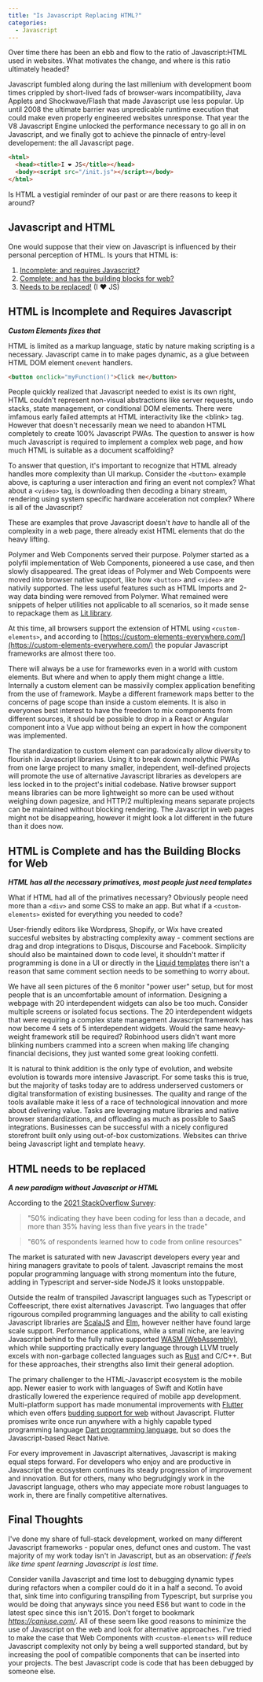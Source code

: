 ```yaml
---
title: "Is Javascript Replacing HTML?"
categories:
  - Javascript
---
```


Over time there has been an ebb and flow to the ratio of Javascript:HTML used in websites. What motivates the change,
and where is this ratio ultimately headed?

Javascript fumbled along during the last millenium with development boom times crippled by short-lived fads of
browser-wars incompatibility, Java Applets and Shockwave/Flash that made Javascript use less popular. Up until 2008 the
ultimate barrier was unpredicable runtime execution that could make even properly engineered websites unresponse. That
year the V8 Javascript Engine unlocked the performance necessary to go all in on Javascript, and we finally got to
achieve the pinnacle of entry-level developement: the all Javascript page.

```html
<html>
  <head><title>I ❤️ JS</title></head>
  <body><script src="/init.js"></script></body>
</html>
```

Is HTML a vestigial reminder of our past or are there reasons to keep it around?

## Javascript and HTML

One would suppose that their view on Javascript is influenced by their personal perception of HTML. Is yours that HTML
is:

1. [Incomplete: and requires Javascript?](#html-is-incomplete-and-requires-javascript)
2. [Complete: and has the building blocks for web?](#html-is-complete-and-has-the-building-blocks-for-web)
3. [Needs to be replaced!](#html-needs-to-be-replaced) (I ❤️ JS)

## HTML is Incomplete and Requires Javascript

_**Custom Elements fixes that**_

HTML is limited as a markup language, static by nature making scripting is a necessary. Javascript came in to make pages
dynamic, as a glue between HTML DOM element `onevent` handlers.

```html
<button onclick="myFunction()">Click me</button>
```

People quickly realized that Javascript needed to exist is its own right, HTML couldn't represent non-visual
abstractions like server requests, undo stacks, state management, or conditional DOM elements. There were imfamous early
failed attempts at HTML interactivity like the &lt;blink&gt; tag. However that doesn't necessarily mean we need to
abandon HTML completely to create 100% Javascript PWAs. The question to answer is how much Javascript is required to
implement a complex web page, and how much HTML is suitable as a document scaffolding?

To answer that question, it's important to recognize that HTML already handles more complexity than UI markup. Consider
the `<button>` example above, is capturing a user interaction and firing an event not complex? What about a `<video>`
tag, is downloading then decoding a binary stream, rendering using system specific hardware acceleration not complex?
Where is all of the Javascript?

These are examples that prove Javascript doesn't _have_ to handle all of the complexity in a web page, there already
exist HTML elements that do the heavy lifting.

Polymer and Web Components served their purpose. Polymer started as a polyfil implementation of Web Components,
pioneered a use case, and then slowly disappeared. The great ideas of Polymer and Web Compoents were moved into browser
native support, like how `<button>` and `<video>` are nativily supported. The less useful features such as HTML Imports
and 2-way data binding were removed from Polymer. What remained were snippets of helper utilities not applicable to all
scenarios, so it made sense to repackage them as [Lit library](https://lit.dev/).

At this time, all browsers support the extension of HTML using `<custom-elements>`, and according
to [https://custom-elements-everywhere.com/](https://custom-elements-everywhere.com/) the popular Javascript frameworks
are almost there too.

There will always be a use for frameworks even in a world with custom elements. But where and when to apply them might
change a little. Internally a custom element can be massivily complex application benefiting from the use of framework.
Maybe a different framework maps better to the concerns of page scope than inside a custom elements. It is also in
everyones best interest to have the freedom to mix components from different sources, it should be possible to drop in a
React or Angular component into a Vue app without being an expert in how the component was implemented.

The standardization to custom element can paradoxically allow diversity to flourish in Javascript libraries. Using it to
break down monolythic PWAs from one large project to many smaller, independent, well-defined projects will promote the
use of alternative Javascript libraries as developers are less locked in to the project's initial codebase. Native
browser support means libraries can be more lightweight so more can be used without weighing down pagesize, and HTTP/2
multiplexing means separate projects can be maintained without blocking rendering. The Javascript in web pages might not
be disappearing, however it might look a lot different in the future than it does now.

## HTML is Complete and has the Building Blocks for Web

_**HTML has all the necessary primatives, most people just need templates**_

What if HTML had all of the primatives necessary? Obviously people need more than a `<div>` and some CSS to make an app.
But what if a `<custom-elements>` existed for everything you needed to code?

User-friendly editors like Wordpress, Shopify, or Wix have created succesful websites by abstracting complexity away -
comment sections are drag and drop integrations to Disqus, Discourse and Facebook. Simplicity should also be maintained
down to code level, it shouldn't matter if programming is done in a UI or directly in
the [Liquid templates](https://shopify.github.io/liquid/) there isn't a reason that same comment section needs to be
something to worry about.

We have all seen pictures of the 6 monitor "power user" setup, but for most people that is an uncomfortable amount of
information. Designing a webpage with 20 interdependent widgets can also be too much. Consider multiple screens or
isolated focus sections. The 20 interdependent widgets that were requiring a complex state management Javascript
framework has now become 4 sets of 5 interdependent widgets. Would the same heavy-weight framework still be required?
Robinhood users didn't want more blinking numbers crammed into a screen when making life changing financial decisions,
they just wanted some great looking confetti.

It is natural to think addition is the only type of evolution, and website evolution is towards more intensive
Javascript. For some tasks this is true, but the majority of tasks today are to address underserved customers or digital
transformation of existing businesses. The quality and range of the tools available make it less of a race of
technological innovation and more about delivering value. Tasks are leveraging mature libraries and native browser
standardizations, and offloading as much as possible to SaaS integrations. Businesses can be successful with a nicely
configured storefront built only using out-of-box customizations. Websites can thrive being Javascript light and
template heavy.

## HTML needs to be replaced

_**A new paradigm without Javascript or HTML**_

According to the [2021 StackOverflow Survey](https://insights.stackoverflow.com/survey/2021):
> "50% indicating they have been coding for less than a decade, and more than 35% having less than five years in the
> trade"

> "60% of respondents learned how to code from online resources"

The market is saturated with new Javascript developers every year and hiring managers gravitate to pools of talent.
Javascript remains the most popular programming language with strong momentum into the future, adding in Typescript and
server-side NodeJS it looks unstoppable.

Outside the realm of transpiled Javascript languages such as Typescript or Coffeescript, there exist alternatives
Javascript. Two languages that offer rigourous compiled programming languages and the ability to call existing
Javascript libraries are [ScalaJS](https://www.scala-js.org) and [Elm](https://elm-lang.org/), however neither have
found large scale support. Performance applications, while a small niche, are leaving Javascript behind to the fully
native supported [WASM (WebAssembly)](https://en.wikipedia.org/wiki/WebAssembly), which while supporting practically
every language through LLVM truely excels with non-garbage collected languages such
as [Rust](https://www.rust-lang.org/) and C/C++. But for these approaches, their strengths also limit their general
adoption.

The primary challenger to the HTML-Javascript ecosystem is the mobile app. Newer easier to work with languages of Swift
and Kotlin have drastically lowered the experience required of mobile app development. Multi-platform support has made
monumental improvements with [Flutter](https://flutter.dev/) which even
offers [budding support for web](https://flutter.dev/multi-platform/web) without Javascript. Flutter promises write once
run anywhere with a highly capable typed programming language [Dart programming language](https://dart.dev/), but so
does the Javascript-based React Native.

For every improvement in Javascript alternatives, Javascript is making equal steps forward. For developers who enjoy and
are productive in Javascript the ecosystem continues its steady progression of improvement and innovation. But for
others, many who begrudgingly work in the Javascript language, others who may appeciate more robust languages to work
in, there are finally competitive alternatives.

## Final Thoughts

I've done my share of full-stack development, worked on many different Javascript frameworks - popular ones, defunct
ones and custom. The vast majority of my work today isn't in Javascript, but as an observation: _if feels like time
spent learning Javascript is lost time._

Consider vanilla Javascript and time lost to debugging dynamic types during refactors when a compiler could do it in a
half a second. To avoid that, sink time into configuring transpiling from Typescript, but surprise you would be doing
that anyways since you need ES6 but want to code in the latest spec since this isn't 2015. Don't forget to bookmark
_https://caniuse.com/_. All of these seem like good reasons to minimize the use of Javascript on the web and look for
alternative approaches. I've tried to make the case that Web Components with `<custom-elements>` will reduce Javascript
complexity not only by being a well supported standard, but by increasing the pool of compatible components that can be
inserted into your projects. The best Javascript code is code that has been debugged by someone else.





